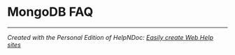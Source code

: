 # MongoDB FAQ


***
_Created with the Personal Edition of HelpNDoc: [Easily create Web Help sites](<https://www.helpndoc.com/feature-tour>)_
